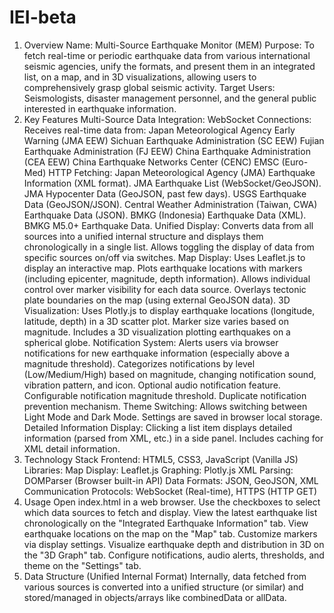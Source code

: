 # IEI-beta
1. Overview
Name: Multi-Source Earthquake Monitor (MEM)
Purpose: To fetch real-time or periodic earthquake data from various international seismic agencies, unify the formats, and present them in an integrated list, on a map, and in 3D visualizations, allowing users to comprehensively grasp global seismic activity.
Target Users: Seismologists, disaster management personnel, and the general public interested in earthquake information.
2. Key Features
Multi-Source Data Integration:
WebSocket Connections: Receives real-time data from:
Japan Meteorological Agency Early Warning (JMA EEW)
Sichuan Earthquake Administration (SC EEW)
Fujian Earthquake Administration (FJ EEW)
China Earthquake Administration (CEA EEW)
China Earthquake Networks Center (CENC)
EMSC (Euro-Med)
HTTP Fetching:
Japan Meteorological Agency (JMA) Earthquake Information (XML format).
JMA Earthquake List (WebSocket/GeoJSON).
JMA Hypocenter Data (GeoJSON, past few days).
USGS Earthquake Data (GeoJSON/JSON).
Central Weather Administration (Taiwan, CWA) Earthquake Data (JSON).
BMKG (Indonesia) Earthquake Data (XML).
BMKG M5.0+ Earthquake Data.
Unified Display:
Converts data from all sources into a unified internal structure and displays them chronologically in a single list.
Allows toggling the display of data from specific sources on/off via switches.
Map Display:
Uses Leaflet.js to display an interactive map.
Plots earthquake locations with markers (including epicenter, magnitude, depth information).
Allows individual control over marker visibility for each data source.
Overlays tectonic plate boundaries on the map (using external GeoJSON data).
3D Visualization:
Uses Plotly.js to display earthquake locations (longitude, latitude, depth) in a 3D scatter plot.
Marker size varies based on magnitude.
Includes a 3D visualization plotting earthquakes on a spherical globe.
Notification System:
Alerts users via browser notifications for new earthquake information (especially above a magnitude threshold).
Categorizes notifications by level (Low/Medium/High) based on magnitude, changing notification sound, vibration pattern, and icon.
Optional audio notification feature.
Configurable notification magnitude threshold.
Duplicate notification prevention mechanism.
Theme Switching:
Allows switching between Light Mode and Dark Mode.
Settings are saved in browser local storage.
Detailed Information Display:
Clicking a list item displays detailed information (parsed from XML, etc.) in a side panel.
Includes caching for XML detail information.
3. Technology Stack
Frontend: HTML5, CSS3, JavaScript (Vanilla JS)
Libraries:
Map Display: Leaflet.js
Graphing: Plotly.js
XML Parsing: DOMParser (Browser built-in API)
Data Formats: JSON, GeoJSON, XML
Communication Protocols: WebSocket (Real-time), HTTPS (HTTP GET)
4. Usage
Open index.html in a web browser.
Use the checkboxes to select which data sources to fetch and display.
View the latest earthquake list chronologically on the "Integrated Earthquake Information" tab.
View earthquake locations on the map on the "Map" tab. Customize markers via display settings.
Visualize earthquake depth and distribution in 3D on the "3D Graph" tab.
Configure notifications, audio alerts, thresholds, and theme on the "Settings" tab.
5. Data Structure (Unified Internal Format)
Internally, data fetched from various sources is converted into a unified structure (or similar) and stored/managed in objects/arrays like combinedData or allData.
